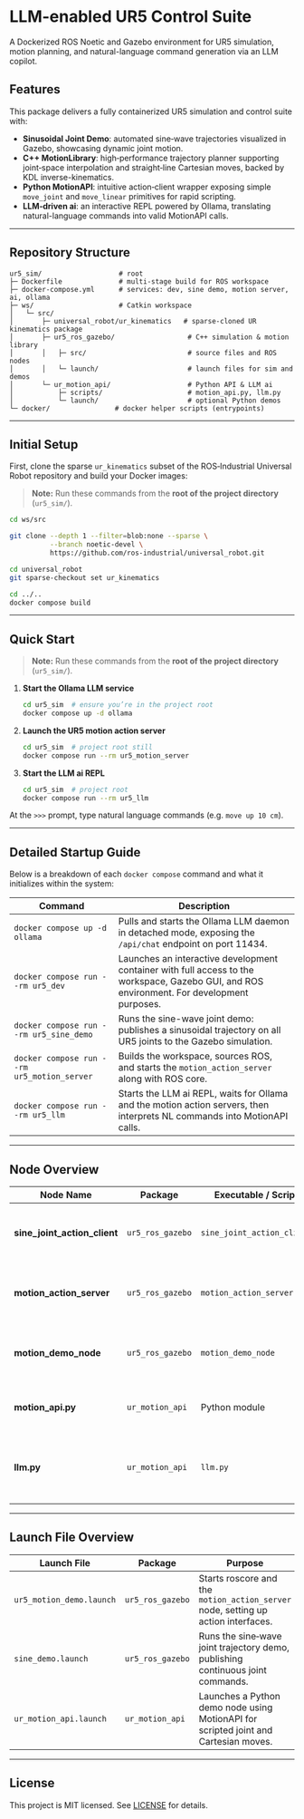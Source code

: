 # LLM-enabled UR5 Control Suite
 A Dockerized ROS Noetic and Gazebo environment for UR5 simulation, motion planning, and natural-language command generation via an LLM copilot.

## Features

This package delivers a fully containerized UR5 simulation and control suite with:

* **Sinusoidal Joint Demo**: automated sine‑wave trajectories visualized in Gazebo, showcasing dynamic joint motion.
* **C++ MotionLibrary**: high‑performance trajectory planner supporting joint‑space interpolation and straight‑line Cartesian moves, backed by KDL inverse-kinematics.
* **Python MotionAPI**: intuitive action‑client wrapper exposing simple `move_joint` and `move_linear` primitives for rapid scripting.
* **LLM‑driven ai**: an interactive REPL powered by Ollama, translating natural-language commands into valid MotionAPI calls.

---

## Repository Structure

```plaintext
ur5_sim/                   # root
├─ Dockerfile              # multi‑stage build for ROS workspace
├─ docker-compose.yml      # services: dev, sine demo, motion server, ai, ollama
├─ ws/                     # Catkin workspace
│   └─ src/
│       ├─ universal_robot/ur_kinematics   # sparse‑cloned UR kinematics package
│       ├─ ur5_ros_gazebo/                  # C++ simulation & motion library
│       │   ├─ src/                         # source files and ROS nodes
│       │   └─ launch/                      # launch files for sim and demos
│       └─ ur_motion_api/                   # Python API & LLM ai
│           ├─ scripts/                     # motion_api.py, llm.py
│           └─ launch/                      # optional Python demos
└─ docker/                # docker helper scripts (entrypoints)
```

---

## Initial Setup

First, clone the sparse `ur_kinematics` subset of the ROS‑Industrial Universal Robot repository and build your Docker images:
> **Note:** Run these commands from the **root of the project directory** (`ur5_sim/`).

```bash
cd ws/src

git clone --depth 1 --filter=blob:none --sparse \
          --branch noetic-devel \
          https://github.com/ros-industrial/universal_robot.git

cd universal_robot
git sparse-checkout set ur_kinematics

cd ../..
docker compose build
```

---

## Quick Start

> **Note:** Run these commands from the **root of the project directory** (`ur5_sim/`).

1. **Start the Ollama LLM service**

   ```bash
   cd ur5_sim  # ensure you’re in the project root
   docker compose up -d ollama
   ```

2. **Launch the UR5 motion action server**

   ```bash
   cd ur5_sim  # project root still
   docker compose run --rm ur5_motion_server
   ```

3. **Start the LLM ai REPL**

   ```bash
   cd ur5_sim  # project root
   docker compose run --rm ur5_llm
   ```

At the `>>>` prompt, type natural language commands (e.g. `move up 10 cm`).

---

## Detailed Startup Guide

Below is a breakdown of each `docker compose` command and what it initializes within the system:

| Command                                     | Description                                                                                                                               |
| ------------------------------------------- | ----------------------------------------------------------------------------------------------------------------------------------------- |
| `docker compose up -d ollama`               | Pulls and starts the Ollama LLM daemon in detached mode, exposing the `/api/chat` endpoint on port 11434.                                 |
| `docker compose run --rm ur5_dev`           | Launches an interactive development container with full access to the workspace, Gazebo GUI, and ROS environment. For development purposes.                    |
| `docker compose run --rm ur5_sine_demo`     | Runs the sine-wave joint demo: publishes a sinusoidal trajectory on all UR5 joints to the Gazebo simulation.                              |
| `docker compose run --rm ur5_motion_server` | Builds the workspace, sources ROS, and starts the `motion_action_server` along with ROS core. |
| `docker compose run --rm ur5_llm`   | Starts the LLM ai REPL, waits for Ollama and the motion action servers, then interprets NL commands into MotionAPI calls.            |

---

## Node Overview

| Node Name                       | Package          | Executable / Script        | Purpose                                                     | Interfaces                                                                                                                               |
| ------------------------------- | ---------------- | -------------------------- | ----------------------------------------------------------- | ---------------------------------------------------------------------------------------------------------------------------------------- |
| **sine\_joint\_action\_client** | `ur5_ros_gazebo` | `sine_joint_action_client` | Publishes sine‑wave joint commands to controller            | Publishes `FollowJointTrajectory` to `/eff_joint_traj_controller/follow_joint_trajectory`                                                |
| **motion\_action\_server**      | `ur5_ros_gazebo` | `motion_action_server`     | Action server for MoveJoint and MoveLinear actions          | Subscribes `/joint_states`, offers `move_joint` and `move_linear` actions, sends to `/eff_joint_traj_controller/follow_joint_trajectory` |
| **motion\_demo\_node**          | `ur5_ros_gazebo` | `motion_demo_node`         | KDL MotionLibrary bring‑up and readiness check              | Logs readiness; no active topics/actions                                                                                                 |
| **motion\_api.py**              | `ur_motion_api`  | Python module              | High‑level API for action‑based UR5 control                 | Connects to `move_joint` & `move_linear` action servers, subscribes `/joint_states`                                                      |
| **llm.py**             | `ur_motion_api`  | `llm.py`           | REPL that translates NL commands via LLM to MotionAPI calls | Reads user input; calls Ollama; executes Python under `api` namespace                                                                    |

---

## Launch File Overview

| Launch File            | Package          | Purpose                                                                             |
| ---------------------- | ---------------- | ----------------------------------------------------------------------------------- |
| `ur5_motion_demo.launch` | `ur5_ros_gazebo` | Starts roscore and the `motion_action_server` node, setting up action interfaces.   |
| `sine_demo.launch`     | `ur5_ros_gazebo` | Runs the sine‑wave joint trajectory demo, publishing continuous joint commands.     |
| `ur_motion_api.launch`   | `ur_motion_api`  | Launches a Python demo node using MotionAPI for scripted joint and Cartesian moves. |

---

## License

This project is MIT licensed. See [LICENSE](LICENSE) for details.
